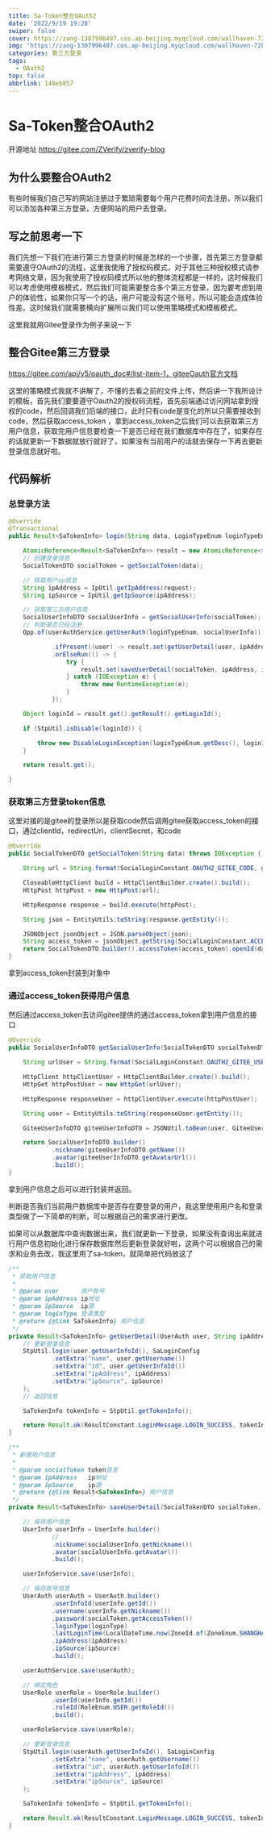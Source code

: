 ```yaml
---
title: Sa-Token整合OAuth2
date: '2022/9/19 19:28'
swiper: false
cover: https://zang-1307996497.cos.ap-beijing.myqcloud.com/wallhaven-72kejo.jpg
img: 'https://zang-1307996497.cos.ap-beijing.myqcloud.com/wallhaven-72kejo.jpg'
categories: 第三方登录
tags:
  - OAuth2
top: false
abbrlink: 148eb857
---
```


# Sa-Token整合OAuth2

开源地址 https://gitee.com/ZVerify/zverify-blog

## 为什么要整合OAuth2

有些时候我们自己写的网站注册过于繁琐需要每个用户花费时间去注册，所以我们可以添加各种第三方登录，方便网站的用户去登录。

## 写之前思考一下

我们先想一下我们在进行第三方登录的时候是怎样的一个步骤，首先第三方登录都需要遵守OAuth2的流程，这里我使用了授权码模式，对于其他三种授权模式请参考网络文章，因为我使用了授权码模式所以他的整体流程都是一样的，这时候我们可以考虑使用模板模式，然后我们可能需要整合多个第三方登录，因为要考虑到用户的体验性，如果你只写一个的话，用户可能没有这个账号，所以可能会造成体验性差。这时候我们就需要横向扩展所以我们可以使用策略模式和模板模式。

这里我就用Gitee登录作为例子来说一下

## 整合Gitee第三方登录

https://gitee.com/api/v5/oauth_doc#/list-item-1，giteeOauth官方文档

这里的策略模式我就不讲解了，不懂的去看之前的文件上传，然后讲一下我所设计的模板，首先我们要要遵守Oauth2的授权码流程，首先前端通过访问网站拿到授权的code，然后回调我们后端的接口，此时只有code是变化的所以只需要接收到code，然后获取access_token ，拿到access_token之后我们可以去获取第三方用户信息，获取完用户信息要检查一下是否已经在我们数据库中存在了，如果存在的话就更新一下数据就放行就好了，如果没有当前用户的话就去保存一下再去更新登录信息就好啦。

## 代码解析

### 总登录方法

```java
@Override
@Transactional
public Result<SaTokenInfo> login(String data, LoginTypeEnum loginTypeEnum) throws IOException {

    AtomicReference<Result<SaTokenInfo>> result = new AtomicReference<>();
    // 创建登录信息
    SocialTokenDTO socialToken = getSocialToken(data);

    // 获取用户ip信息
    String ipAddress = IpUtil.getIpAddress(request);
    String ipSource = IpUtil.getIpSource(ipAddress);

    // 获取第三方用户信息
    SocialUserInfoDTO socialUserInfo = getSocialUserInfo(socialToken);
    // 判断是否已经注册
    Opp.of(userAuthService.getUserAuth(loginTypeEnum, socialUserInfo))

            .ifPresent((user) -> result.set(getUserDetail(user, ipAddress, ipSource, loginTypeEnum.getType())))
            .orElseRun(() -> {
                try {
                    result.set(saveUserDetail(socialToken, ipAddress, ipSource, loginTypeEnum.getType(), socialUserInfo));
                } catch (IOException e) {
                    throw new RuntimeException(e);
                }
            });

    Object loginId = result.get().getResult().getLoginId();

    if (StpUtil.isDisable(loginId)) {

        throw new DisableLoginException(loginTypeEnum.getDesc(), loginId, StpUtil.getDisableTime(loginId));
    }

    return result.get();

}
```

### 获取第三方登录token信息

这里对接的是gitee的登录所以是获取code然后调用gitee获取access_token的接口，通过clientId，redirectUri，clientSecret，和code

```java
@Override
public SocialTokenDTO getSocialToken(String data) throws IOException {

    String url = String.format(SocialLoginConstant.OAUTH2_GITEE_CODE, giteeConfigProperties.getClientId(), giteeConfigProperties.getRedirectUri(), giteeConfigProperties.getClientSecret(), data);

    CloseableHttpClient build = HttpClientBuilder.create().build();
    HttpPost httpPost = new HttpPost(url);

    HttpResponse response = build.execute(httpPost);

    String json = EntityUtils.toString(response.getEntity());

    JSONObject jsonObject = JSON.parseObject(json);
    String access_token = jsonObject.getString(SocialLoginConstant.ACCESS_TOKEN);
    return SocialTokenDTO.builder().accessToken(access_token).openId(data).loginType(LoginTypeEnum.GITEE.getType()).build();
}
```

拿到access_token封装到对象中

### 通过access_token获得用户信息

然后通过access_token去访问gitee提供的通过access_token拿到用户信息的接口

```java
@Override
public SocialUserInfoDTO getSocialUserInfo(SocialTokenDTO socialTokenDTO) throws IOException {

    String urlUser = String.format(SocialLoginConstant.OAUTH2_GITEE_USERINFO, socialTokenDTO.getAccessToken());

    HttpClient httpClientUser = HttpClientBuilder.create().build();
    HttpGet httpPostUser = new HttpGet(urlUser);

    HttpResponse responseUser = httpClientUser.execute(httpPostUser);

    String user = EntityUtils.toString(responseUser.getEntity());

    GiteeUserInfoDTO giteeUserInfoDTO = JSONUtil.toBean(user, GiteeUserInfoDTO.class);

    return SocialUserInfoDTO.builder()
            .nickname(giteeUserInfoDTO.getName())
            .avatar(giteeUserInfoDTO.getAvatarUrl())
            .build();
}
```

拿到用户信息之后可以进行封装并返回。

判断是否我们当前用户数据库中是否存在要登录的用户，我这里使用用户名和登录类型做了一下简单的判断，可以根据自己的需求进行更改。

如果可以从数据库中查询数据出来，我们就更新一下登录，如果没有查询出来就进行用户信息初始化进行保存数据库然后更新登录就好啦，这两个可以根据自己的需求和业务去改，我这里用了sa-token，就简单把代码放这了

```java
/**
 * 获取用户信息
 *
 * @param user      用户账号
 * @param ipAddress ip地址
 * @param ipSource  ip源
 * @param loginType 登录类型
 * @return {@link SaTokenInfo} 用户信息
 */
private Result<SaTokenInfo> getUserDetail(UserAuth user, String ipAddress, String ipSource, Integer loginType) {
    // 更新登录信息
    StpUtil.login(user.getUserInfoId(), SaLoginConfig
            .setExtra("name", user.getUsername())
            .setExtra("id", user.getUserInfoId())
            .setExtra("ipAddress", ipAddress)
            .setExtra("ipSource", ipSource)
    );
    // 返回信息

    SaTokenInfo tokenInfo = StpUtil.getTokenInfo();

    return Result.ok(ResultConstant.LoginMessage.LOGIN_SUCCESS, tokenInfo);
}

/**
 * 新增用户信息
 *
 * @param socialToken token信息
 * @param ipAddress   ip地址
 * @param ipSource    ip源
 * @return {@link Result<SaTokenInfo>} 用户信息
 */
private Result<SaTokenInfo> saveUserDetail(SocialTokenDTO socialToken, String ipAddress, String ipSource, Integer loginType, SocialUserInfoDTO socialUserInfo) throws IOException {

    // 保存用户信息
    UserInfo userInfo = UserInfo.builder()
            //
            .nickname(socialUserInfo.getNickname())
            .avatar(socialUserInfo.getAvatar())
            .build();

    userInfoService.save(userInfo);

    // 保存账号信息
    UserAuth userAuth = UserAuth.builder()
            .userInfoId(userInfo.getId())
            .username(userInfo.getNickname())
            .password(socialToken.getAccessToken())
            .loginType(loginType)
            .lastLoginTime(LocalDateTime.now(ZoneId.of(ZoneEnum.SHANGHAI.getZone())))
            .ipAddress(ipAddress)
            .ipSource(ipSource)
            .build();

    userAuthService.save(userAuth);

    // 绑定角色
    UserRole userRole = UserRole.builder()
            .userId(userInfo.getId())
            .roleId(RoleEnum.USER.getRoleId())
            .build();

    userRoleService.save(userRole);

    // 更新登录信息
    StpUtil.login(userAuth.getUserInfoId(), SaLoginConfig
            .setExtra("name", userAuth.getUsername())
            .setExtra("id", userAuth.getUserInfoId())
            .setExtra("ipAddress", ipAddress)
            .setExtra("ipSource", ipSource)
    );

    SaTokenInfo tokenInfo = StpUtil.getTokenInfo();

    return Result.ok(ResultConstant.LoginMessage.LOGIN_SUCCESS, tokenInfo);
}
```